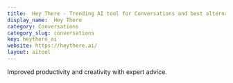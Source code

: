 ```yaml
---
title:  Hey There - Trending AI tool for Conversations and best alternatives
display_name:  Hey There
category: Conversations
category_slug: conversations
key: heythere_ai
website: https://heythere.ai/
layout: aitool
---
```


Improved productivity and creativity with expert advice.
